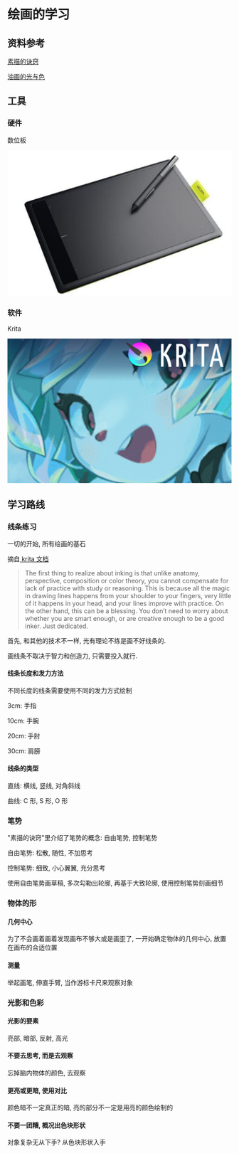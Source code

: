 # 绘画的学习

## 资料参考

[素描的诀窍](https://book.douban.com/subject/25957239/)

[油画的光与色](https://book.douban.com/subject/4881500/)

## 工具

### 硬件

数位板

![ctl671](./assets/ctl671.png)

### 软件

Krita

![krita](./assets/krita.png)

## 学习路线

### 线条练习

一切的开始, 所有绘画的基石

摘自[ krita 文档 ](https://docs.krita.org/en/tutorials/inking.html)

> The first thing to realize about inking is that unlike anatomy, perspective, composition or color theory, you cannot compensate for lack of practice with study or reasoning. This is because all the magic in drawing lines happens from your shoulder to your fingers, very little of it happens in your head, and your lines improve with practice. On the other hand, this can be a blessing. You don’t need to worry about whether you are smart enough, or are creative enough to be a good inker. Just dedicated.

首先, 和其他的技术不一样, 光有理论不练是画不好线条的.

画线条不取决于智力和创造力, 只需要投入就行.

#### 线条长度和发力方法

不同长度的线条需要使用不同的发力方式绘制

3cm: 手指

10cm: 手腕

20cm: 手肘

30cm: 肩膀

#### 线条的类型

直线: 横线, 竖线, 对角斜线

曲线: C 形, S 形, O 形

### 笔势

"素描的诀窍"里介绍了笔势的概念: 自由笔势, 控制笔势

自由笔势: 松散, 随性, 不加思考

控制笔势: 细致, 小心翼翼, 充分思考

使用自由笔势画草稿, 多次勾勒出轮廓, 再基于大致轮廓, 使用控制笔势刻画细节

### 物体的形

#### 几何中心

为了不会画着画着发现画布不够大或是画歪了, 一开始确定物体的几何中心, 放置在画布的合适位置

#### 测量

举起画笔, 伸直手臂, 当作游标卡尺来观察对象

### 光影和色彩

#### 光影的要素

亮部, 暗部, 反射, 高光

#### 不要去思考, 而是去观察

忘掉脑内物体的颜色, 去观察

#### 更亮或更暗, 使用对比

颜色暗不一定真正的暗, 亮的部分不一定是用亮的颜色绘制的

#### 不要一团糟, 概况出色块形状

对象复杂无从下手? 从色块形状入手
